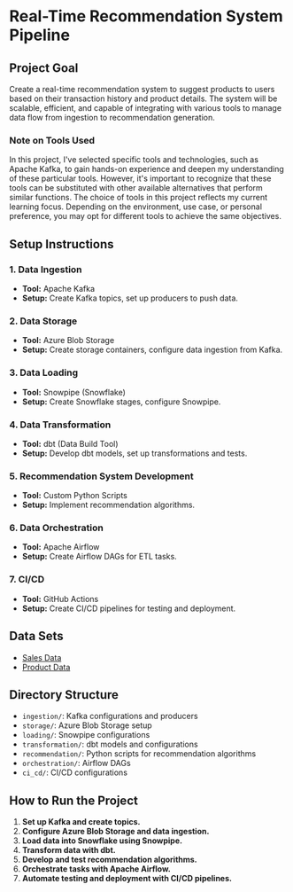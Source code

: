 # Real-Time Recommendation System Pipeline

## Project Goal
Create a real-time recommendation system to suggest products to users based on their transaction history and product details. The system will be scalable, efficient, and capable of integrating with various tools to manage data flow from ingestion to recommendation generation.

### Note on Tools Used

In this project, I've selected specific tools and technologies, such as Apache Kafka, to gain hands-on experience and deepen my understanding of these particular tools. However, it's important to recognize that these tools can be substituted with other available alternatives that perform similar functions. The choice of tools in this project reflects my current learning focus. Depending on the environment, use case, or personal preference, you may opt for different tools to achieve the same objectives.


## Setup Instructions

### 1. Data Ingestion
- **Tool:** Apache Kafka
- **Setup:** Create Kafka topics, set up producers to push data.

### 2. Data Storage
- **Tool:** Azure Blob Storage
- **Setup:** Create storage containers, configure data ingestion from Kafka.

### 3. Data Loading
- **Tool:** Snowpipe (Snowflake)
- **Setup:** Create Snowflake stages, configure Snowpipe.

### 4. Data Transformation
- **Tool:** dbt (Data Build Tool)
- **Setup:** Develop dbt models, set up transformations and tests.

### 5. Recommendation System Development
- **Tool:** Custom Python Scripts
- **Setup:** Implement recommendation algorithms.

### 6. Data Orchestration
- **Tool:** Apache Airflow
- **Setup:** Create Airflow DAGs for ETL tasks.

### 7. CI/CD
- **Tool:** GitHub Actions
- **Setup:** Create CI/CD pipelines for testing and deployment.

## Data Sets
- [Sales Data](https://www.kaggle.com/datasets/mohammadtalib786/retail-sales-dataset)
- [Product Data](https://www.kaggle.com/datasets/uom190346a/e-commerce-customer-behavior-dataset)

## Directory Structure
- `ingestion/`: Kafka configurations and producers
- `storage/`: Azure Blob Storage setup
- `loading/`: Snowpipe configurations
- `transformation/`: dbt models and configurations
- `recommendation/`: Python scripts for recommendation algorithms
- `orchestration/`: Airflow DAGs
- `ci_cd/`: CI/CD configurations

## How to Run the Project
1. **Set up Kafka and create topics.**
2. **Configure Azure Blob Storage and data ingestion.**
3. **Load data into Snowflake using Snowpipe.**
4. **Transform data with dbt.**
5. **Develop and test recommendation algorithms.**
6. **Orchestrate tasks with Apache Airflow.**
7. **Automate testing and deployment with CI/CD pipelines.**
